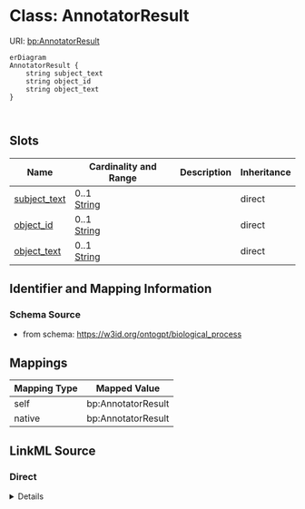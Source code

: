 # Class: AnnotatorResult



URI: [bp:AnnotatorResult](http://w3id.org/ontogpt/biological-process-templateAnnotatorResult)


```mermaid
erDiagram
AnnotatorResult {
    string subject_text  
    string object_id  
    string object_text  
}



```



<!-- no inheritance hierarchy -->


## Slots

| Name | Cardinality and Range | Description | Inheritance |
| ---  | --- | --- | --- |
| [subject_text](subject_text.md) | 0..1 <br/> [String](String.md) |  | direct |
| [object_id](object_id.md) | 0..1 <br/> [String](String.md) |  | direct |
| [object_text](object_text.md) | 0..1 <br/> [String](String.md) |  | direct |









## Identifier and Mapping Information







### Schema Source


* from schema: https://w3id.org/ontogpt/biological_process





## Mappings

| Mapping Type | Mapped Value |
| ---  | ---  |
| self | bp:AnnotatorResult |
| native | bp:AnnotatorResult |





## LinkML Source

<!-- TODO: investigate https://stackoverflow.com/questions/37606292/how-to-create-tabbed-code-blocks-in-mkdocs-or-sphinx -->

### Direct

<details>
```yaml
name: AnnotatorResult
from_schema: https://w3id.org/ontogpt/biological_process
rank: 1000
attributes:
  subject_text:
    name: subject_text
    from_schema: https://w3id.org/ontogpt/biological_process
    rank: 1000
  object_id:
    name: object_id
    from_schema: https://w3id.org/ontogpt/biological_process
    rank: 1000
  object_text:
    name: object_text
    from_schema: https://w3id.org/ontogpt/biological_process
    rank: 1000

```
</details>

### Induced

<details>
```yaml
name: AnnotatorResult
from_schema: https://w3id.org/ontogpt/biological_process
rank: 1000
attributes:
  subject_text:
    name: subject_text
    from_schema: https://w3id.org/ontogpt/biological_process
    rank: 1000
    alias: subject_text
    owner: AnnotatorResult
    domain_of:
    - AnnotatorResult
    range: string
  object_id:
    name: object_id
    from_schema: https://w3id.org/ontogpt/biological_process
    rank: 1000
    alias: object_id
    owner: AnnotatorResult
    domain_of:
    - AnnotatorResult
    range: string
  object_text:
    name: object_text
    from_schema: https://w3id.org/ontogpt/biological_process
    rank: 1000
    alias: object_text
    owner: AnnotatorResult
    domain_of:
    - AnnotatorResult
    range: string

```
</details>